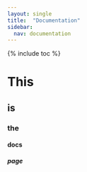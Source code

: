 ```yaml
---
layout: single
title:  "Documentation"
sidebar:
  nav: documentation
---
```


{% include toc %}

# This
## is
### the
#### docs
##### page
